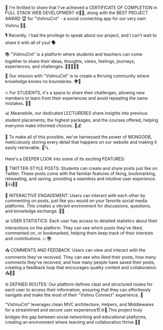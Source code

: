 🎉 I'm thrilled to share that I've achieved a CERTIFICATE OF COMPLETION in FULL STACK WEB DEVELOPMENT 🌐👩‍💻, along with the BEST PROJECT AWARD 🏆 for "VishnuCnt" - a social connecting app for our very own Vishnu 📱🌟.



🎙️ Recently, I had the privilege to speak about our project, and I can't wait to share it with all of you! 🗣️

📚 "VishnuCnt" is a platform where students and teachers can come together to share their ideas, thoughts, views, feelings, journeys, experiences, and challenges. 👩‍🏫👨‍🎓💬

🎯 Our mission with "VishnuCnt" is to create a thriving community where knowledge knows no boundaries. 🌍🤝

🔥 For STUDENTS, it's a space to share their challenges, allowing new members to learn from their experiences and avoid repeating the same mistakes. 🤔📝

📊 Meanwhile, our dedicated LECTURERES share insights into previous student placements, the highest packages, and the courses offered, helping everyone make informed choices. 💼💰

📌 To make all of this possible, we've harnessed the power of MONGODB, meticulously storing every detail that happens on our website and making it easily retrievable. 📂🔍



Here's a DEEPER LOOK into some of its exciting FEATURES:

📝 TWITTER-STYLE POSTS: Students can create and share posts just like on Twitter. These posts come with the familiar features of liking, bookmarking, retweeting, and saving, providing a seamless and intuitive user experience. 📲👍📖🔄

💬 INTERACTIVE ENGAGEMENT: Users can interact with each other by commenting on posts, just like you would on your favorite social media platforms. This creates a vibrant environment for discussions, questions, and knowledge exchange. 💬🤝

📊 USER STATISTICS: Each user has access to detailed statistics about their interactions on the platform. They can see which posts they've liked, commented on, or bookmarked, helping them keep track of their interests and contributions. 📈📚

📥 COMMENTS AND FEEDBACK: Users can view and interact with the comments they've received. They can see who liked their posts, how many comments they've received, and how many people have saved their posts, creating a feedback loop that encourages quality content and collaboration. 📤👥📩

🌐 DEFINED ROUTES: Our platform defines clear and structured routes for each user to access their information, ensuring that they can effortlessly navigate and make the most of their "Vishnu Connect" experience. 🚀



"VishnuCnt" leverages clean MVC architecture, Helpers, and Middlewares for a streamlined and secure user experience🏗️🌐🔐.This project truly bridges the gap between social networking and educational platforms, creating an environment where learning and collaboration thrive 🌱🌟